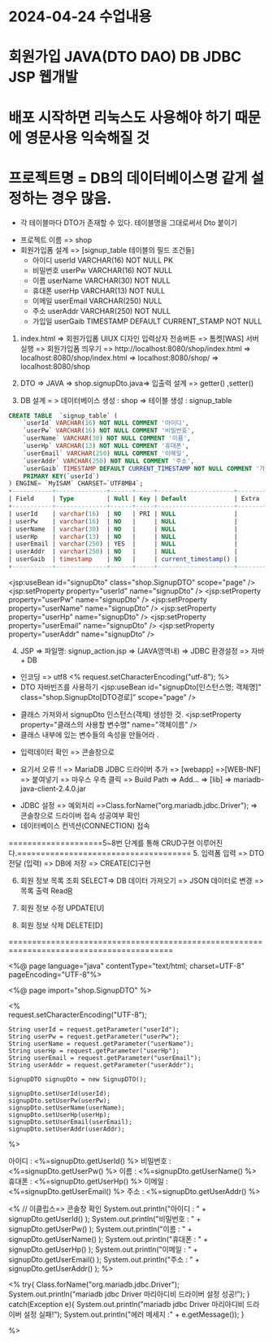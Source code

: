 # 2024-04-24 수업내용
# 회원가입 JAVA(DTO DAO) DB JDBC JSP 웹개발
# 배포 시작하면 리눅스도 사용해야 하기 때문에 영문사용 익숙해질 것
# 프로젝트명 = DB의 데이터베이스명 같게 설정하는 경우 많음. 
* 각 테이블마다 DTO가 존재할 수 있다. 테이블명을 그대로써서 Dto 붙이기
- 프로젝트 이름 => shop
- 회원가입폼 설계 => [signup_table 테이블의 필드 조건들]
  - 아이디		userId VARCHAR(16) NOT NULL	PK	
  - 비밀번호		userPw VARCHAR(16) NOT NULL		
  - 이름			userName VARCHAR(30) NOT NULL		
  - 휴대폰		userHp VARCHAR(13) NOT NULL	 	
  - 이메일		userEmail VARCHAR(250) NULL  	
  - 주소			userAddr VARCHAR(250) NOT NULL	
  - 가입일		userGaib TIMESTAMP DEFAULT CURRENT_STAMP NOT NULL	
	
1. index.html 
	=> 회원가입폼 UIUX 디자인 입력상자 전송버튼 
	=> 톰켓[WAS] 서버 실행 
	=> 회원가입폼 띄우기
	=> http://localhost:8080/shop/index.html
	=> localhost:8080/shop/index.html
	=> localhost:8080/shop/
	=> localhost:8080/shop

2. DTO => JAVA => shop.signupDto.java=> 입출력 설계 => getter() ,setter()

3. DB 설계 = > 데이터베이스 생성 : shop => 테이블 생성 : signup_table

```SQL
CREATE TABLE  `signup_table` (
    `userId` VARCHAR(16) NOT NULL COMMENT '아이디',
    `userPw` VARCHAR(16) NOT NULL COMMENT '비밀번호',	
    `userName` VARCHAR(30) NOT NULL COMMENT '이름',	
    `userHp` VARCHAR(13) NOT NULL COMMENT '휴대폰', 	
    `userEmail` VARCHAR(250) NULL COMMENT '이메일',  	
    `userAddr` VARCHAR(250) NOT NULL COMMENT '주소',
    `userGaib` TIMESTAMP DEFAULT CURRENT_TIMESTAMP NOT NULL COMMENT '가입일',
    PRIMARY KEY(`userId`)
) ENGINE= `MyISAM` CHARSET=`UTF8MB4`;
+-----------+--------------+------+-----+---------------------+-------+
| Field     | Type         | Null | Key | Default             | Extra |
+-----------+--------------+------+-----+---------------------+-------+
| userId    | varchar(16)  | NO   | PRI | NULL                |       |
| userPw    | varchar(16)  | NO   |     | NULL                |       |
| userName  | varchar(30)  | NO   |     | NULL                |       |
| userHp    | varchar(13)  | NO   |     | NULL                |       |
| userEmail | varchar(250) | YES  |     | NULL                |       |
| userAddr  | varchar(250) | NO   |     | NULL                |       |
| userGaib  | timestamp    | NO   |     | current_timestamp() |       |
+-----------+--------------+------+-----+---------------------+-------+


```


<jsp:useBean id="signupDto" class="shop.SignupDTO" scope="page" /> 
<jsp:setProperty property="userId" name="signupDto" />
<jsp:setProperty property="userPw" name="signupDto" />
<jsp:setProperty property="userName" name="signupDto" />
<jsp:setProperty property="userHp" name="signupDto" />
<jsp:setProperty property="userEmail" name="signupDto" />
<jsp:setProperty property="userAddr" name="signupDto" />


4. JSP => 파일명: signup_action.jsp => (JAVA영역내) => JDBC 환경설정 => 자바 + DB
  - 인코딩 => utf8 <% request.setCharacterEncoding("utf-8"); %>
  - DTO 자바빈즈를 사용하기 
  <jsp:useBean id="signupDto[인스턴스명; 객체명]" class="shop.SignupDto[DTO경로]" scope="page" />
  * 클래스 가져와서  signupDto 인스턴스(객체) 생성한 것.
  <jsp:setProperty property="클래스의 사용할 변수명" name="객체이름" />
  * 클래스 내부에 있는 변수들의 속성을 만들어라 .  
  - 입력데이터 확인 => 콘솔창으로
  * 요기서 오류 !! 
  => MariaDB JDBC 드라이버 추가 
  => [webapp] =>[WEB-INF] => 붙여넣기 => 마우스 우측 클릭 => Build Path => Add...
  => [lib] => mariadb-java-client-2.4.0.jar
  - JDBC 설정 
  => 예외처리 =>Class.forName("org.mariadb.jdbc.Driver"); => 콘솔창으로 드라이버 접속 성공여부 확인
  - 데이터베이스 컨넥션(CONNECTION) 접속

====================5~8번 단계를 통해 CRUD구현 이루어진다.=====================================
5. 입력폼 입력 => DTO 전달 (입력) => DB에 저장 =>  CREATE[C]구현

6. 회원 정보 목록 조회 SELECT=> DB 데이터 가져오기 => JSON 데이터로 변경 => 목록 출력 Read[R](Select)

7. 회원 정보 수정 UPDATE[U]

8. 회원 정보 삭제 DELETE[D]

=========================================================================================




<%@ page language="java" contentType="text/html; charset=UTF-8"
    pageEncoding="UTF-8"%>

<%@ page import="shop.SignupDTO" %>

<% 	
	request.setCharacterEncoding("UTF-8"); 

	String userId = request.getParameter("userId");
	String userPw = request.getParameter("userPw");
	String userName = request.getParameter("userName");
	String userHp = request.getParameter("userHp");
	String userEmail = request.getParameter("userEmail");
	String userAddr = request.getParameter("userAddr");

	SignupDTO signupDto = new SignupDTO();
	
	signupDto.setUserId(userId);
	signupDto.setUserPw(userPw);
	signupDto.setUserName(userName);
	signupDto.setUserHp(userHp);
	signupDto.setUserEmail(userEmail);
	signupDto.setUserAddr(userAddr);
	
	
%>





아이디 : <%=signupDto.getUserId() %>
비밀번호 : <%=signupDto.getUserPw() %>
이름 : <%=signupDto.getUserName() %>
휴대폰 : <%=signupDto.getUserHp() %>
이메일 : <%=signupDto.getUserEmail() %>
주소 : <%=signupDto.getUserAddr() %>


<%
	// 이클립스=> 콘솔창 확인
	System.out.println("아이디 : " + signupDto.getUserId() );
	System.out.println("비밀번호 : " + signupDto.getUserPw() );
	System.out.println("이름 : " + signupDto.getUserName() );
	System.out.println("휴대폰 : " + signupDto.getUserHp() );
	System.out.println("이메일 : " + signupDto.getUserEmail() );
	System.out.println("주소 : " + signupDto.getUserAddr() );
%>

<%
	try{
		Class.forName("org.mariadb.jdbc.Driver");
		System.out.println("mariadb jdbc Driver 마리아디비 드라이버 설정 성공!");
	}
	catch(Exception e){
		System.out.println("mariadb jdbc Driver 마리아디비 드라이버 설정 실패!");
		System.out.println("에러 메세지 :" + e.getMessage());
	}
	
%>